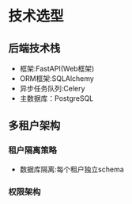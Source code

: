 # 技术选型

## 后端技术栈

- 框架:FastAPI(Web框架)
- ORM框架:SQLAlchemy
- 异步任务队列:Celery
- 主数据库：PostgreSQL

## 多租户架构

### 租户隔离策略

- 数据库隔离:每个租户独立schema


### 权限架构